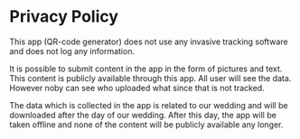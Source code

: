 # Privacy Policy

This app (QR-code generator) does not use any invasive tracking software and does not log any 
information.

It is possible to submit content in the app in the form of pictures and text. This content is 
publicly available through this app. All user will see the data. However noby can see who uploaded
what since that is not tracked.

The data which is collected in the app is related to our wedding and will be downloaded after the 
day of our wedding. After this day, the app will be taken offline and none of the content will
be publicly available any longer.
